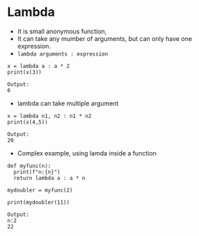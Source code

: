 # Lambda
- It is small anonymous function,
- It can take any mumber of arguments, but can only have one expression.
- `lambda arguments : expression`
```
x = lambda a : a * 2
print(x(3))
```
```
Output:
6
```
- lambda can take multiple argument
```
x = lambda n1, n2 : n1 * n2
print(x(4,5))
```
```
Output:
20
```
- Complex example, using lamda inside a function
```
def myfunc(n):
  print(f"n:{n}")
  return lambda a : a * n

mydoubler = myfunc(2)

print(mydoubler(11))
```
```
Output:
n:2
22
```